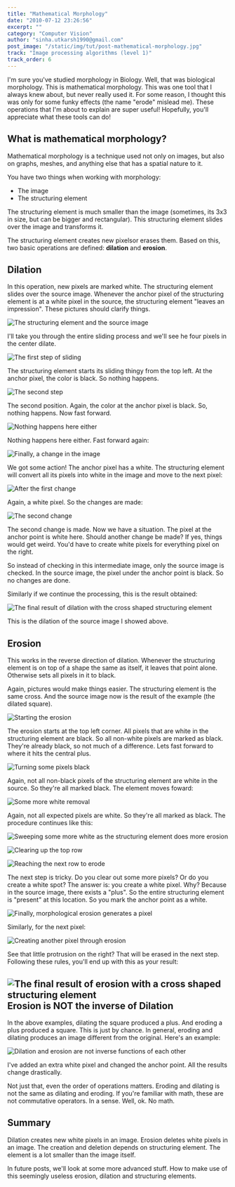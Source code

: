 ```yaml
---
title: "Mathematical Morphology"
date: "2010-07-12 23:26:56"
excerpt: ""
category: "Computer Vision"
author: "sinha.utkarsh1990@gmail.com"
post_image: "/static/img/tut/post-mathematical-morphology.jpg"
track: "Image processing algorithms (level 1)"
track_order: 6
---
```

I'm sure you've studied morphology in Biology. Well, that was biological morphology. This is mathematical morphology. This was one tool that I always knew about, but never really used it. For some reason, I thought this was only for some funky effects (the name "erode" mislead me). These operations that I'm about to explain are super useful! Hopefully, you'll appreciate what these tools can do! 

## What is mathematical morphology?

Mathematical morphology is a technique used not only on images, but also on graphs, meshes, and anything else that has a spatial nature to it.

You have two things when working with morphology: 

  * The image
  * The structuring element

The structuring element is much smaller than the image (sometimes, its 3x3 in size, but can be bigger and rectangular). This structuring element slides over the image and transforms it.

The structuring element creates new pixelsor erases them. Based on this, two basic operations are defined: **dilation** and **erosion**. 

## Dilation

In this operation, new pixels are marked white. The structuring element slides over the source image. Whenever the anchor pixel of the structuring element is at a white pixel in the source, the structuring element "leaves an impression". These pictures should clarify things.

![The structuring element and the source image](/static/img/tut/morphology_dilation_1.jpg)

I'll take you through the entire sliding process and we'll see he four pixels in the center dilate.

![The first step of sliding](/static/img/tut/morphology_dilation_2.jpg)

The structuring element starts its sliding thingy from the top left. At the anchor pixel, the color is black. So nothing happens.

![The second step](/static/img/tut/morphology_dilation_3.jpg)

The second position. Again, the color at the anchor pixel is black. So, nothing happens. Now fast forward.

![Nothing happens here either](/static/img/tut/morphology_dilation_4.jpg)

Nothing happens here either. Fast forward again:

![Finally, a change in the image](/static/img/tut/morphology_dilation_5.jpg)

We got some action! The anchor pixel has a white. The structuring element will convert all its pixels into white in the image and move to the next pixel: 

![After the first change](/static/img/tut/morphology_dilation_6.jpg)

Again, a white pixel. So the changes are made:

![The second change](/static/img/tut/morphology_dilation_7.jpg)

The second change is made. Now we have a situation. The pixel at the anchor point is white here. Should another change be made? If yes, things would get weird. You'd have to create white pixels for everything pixel on the right. 

So instead of checking in this intermediate image, only the source image is checked. In the source image, the pixel under the anchor point is black. So no changes are done.

Similarly if we continue the processing, this is the result obtained: 

![The final result of dilation with the cross shaped structuring element](/static/img/tut/morphology_dilation_8.jpg)

This is the dilation of the source image I showed above. 

## Erosion

This works in the reverse direction of dilation. Whenever the structuring element is on top of a shape the same as itself, it leaves that point alone. Otherwise sets all pixels in it to black.

Again, pictures would make things easier. The structuring element is the same cross. And the source image now is the result of the example (the dilated square). 

![Starting the erosion](/static/img/tut/morphology_erosion_1.jpg)

The erosion starts at the top left corner. All pixels that are white in the structuring element are black. So all non-white pixels are marked as black. They're already black, so not much of a difference. Lets fast forward to where it hits the central plus.

![Turning some pixels black](/static/img/tut/morphology_erosion_2.jpg)

Again, not all non-black pixels of the structuring element are white in the source. So they're all marked black. The element moves foward:

![Some more white removal](/static/img/tut/morphology_erosion_3.jpg)

Again, not all expected pixels are white. So they're all marked as black. The procedure continues like this: 

![Sweeping some more white as the structuring element does more erosion](/static/img/tut/morphology_erosion_4.jpg)

![Clearing up the top row](/static/img/tut/morphology_erosion_5.jpg)

![Reaching the next row to erode](/static/img/tut/morphology_erosion_6.jpg)

The next step is tricky. Do you clear out some more pixels? Or do you create a white spot? The answer is: you create a white pixel. Why? Because in the source image, there exists a "plus". So the entire structuring element is "present" at this location. So you mark the anchor point as a white.

![Finally, morphological erosion generates a pixel](/static/img/tut/morphology_erosion_7.jpg)

Similarly, for the next pixel:

![Creating another pixel through erosion](/static/img/tut/morphology_erosion_8.jpg)

See that little protrusion on the right? That will be erased in the next step. Following these rules, you'll end up with this as your result:

## ![The final result of erosion with a cross shaped structuring element](/static/img/tut/morphology_erosion_9.jpg)Erosion is NOT the inverse of Dilation

In the above examples, dilating the square produced a plus. And eroding a plus produced a square. This is just by chance. In general, eroding and dilating produces an image different from the original. Here's an example:

![Dilation and erosion are not inverse functions of each other](/static/img/tut/morphology-non-commutative1.jpg)

I've added an extra white pixel and changed the anchor point. All the results change drastically.

Not just that, even the order of operations matters. Eroding and dilating is not the same as dilating and eroding. If you're familiar with math, these are not commutative operators. In a sense. Well, ok. No math.

## Summary

Dilation creates new white pixels in an image. Erosion deletes white pixels in an image. The creation and deletion depends on structuring element. The element is a lot smaller than the image itself.

In future posts, we'll look at some more advanced stuff. How to make use of this seemingly useless erosion, dilation and structuring elements.
